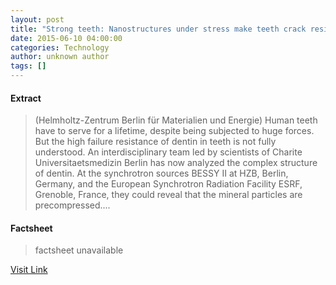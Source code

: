 ```yaml
---
layout: post
title: "Strong teeth: Nanostructures under stress make teeth crack resistant"
date: 2015-06-10 04:00:00
categories: Technology
author: unknown author
tags: []
---
```



#### Extract
>(Helmholtz-Zentrum Berlin für Materialien und Energie) Human teeth have to serve for a lifetime, despite being subjected to huge forces. But the high failure resistance of dentin in teeth is not fully understood. An interdisciplinary team led by scientists of Charite Universitaetsmedizin Berlin has now analyzed the complex structure of dentin. At the synchrotron sources BESSY II at HZB, Berlin, Germany, and the European Synchrotron Radiation Facility ESRF, Grenoble, France, they could reveal that the mineral particles are precompressed....

#### Factsheet
>factsheet unavailable

[Visit Link](http://www.eurekalert.org/pub_releases/2015-06/hbfm-stn061015.php)



